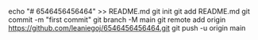 echo "# 6546456456464" >> README.md
git init
git add README.md
git commit -m "first commit"
git branch -M main
git remote add origin https://github.com/leaniegoj/6546456456464.git
git push -u origin main
